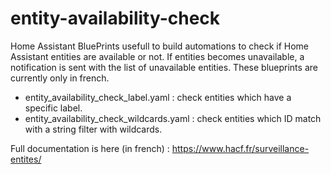 # entity-availability-check
Home Assistant BluePrints usefull to build automations to check if Home Assistant entities are available or not. If entities becomes unavailable, a notification is sent with the list of unavailable entities.
These blueprints are currently only in french.
- entity_availability_check_label.yaml : check entities which have a specific label.
- entity_availability_check_wildcards.yaml : check entities which ID match with a string filter with wildcards.

Full documentation is here (in french) : https://www.hacf.fr/surveillance-entites/